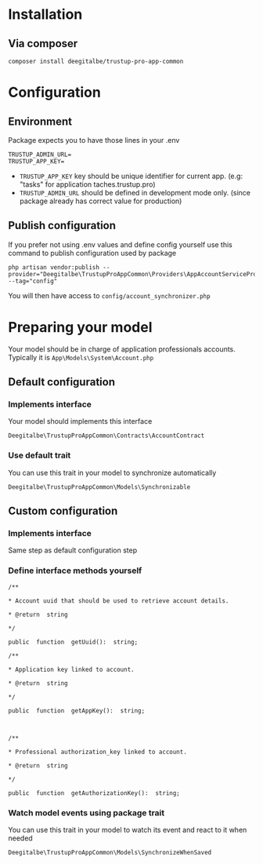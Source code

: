 # Installation

## Via composer

    composer install deegitalbe/trustup-pro-app-common


# Configuration

## Environment

Package expects you to have those lines in your .env

    TRUSTUP_ADMIN_URL=
    TRUSTUP_APP_KEY=
 

 - `TRUSTUP_APP_KEY` key should be unique identifier for current app. (e.g: "tasks" for application taches.trustup.pro)
 - `TRUSTUP_ADMIN_URL` should be defined in development mode only. (since package already has correct value for production)
 
## Publish configuration

If you prefer not using .env values and define config yourself use this command to publish configuration used by package

    php artisan vendor:publish --provider="Deegitalbe\TrustupProAppCommon\Providers\AppAccountServiceProvider" --tag="config"
You will then have access to `config/account_synchronizer.php`

# Preparing your model
Your model should be in charge of application professionals accounts. Typically it is `App\Models\System\Account.php`

## Default configuration

### Implements interface
Your model should implements this interface

    Deegitalbe\TrustupProAppCommon\Contracts\AccountContract

### Use default trait

You can use this trait in your model to synchronize automatically

    Deegitalbe\TrustupProAppCommon\Models\Synchronizable

## Custom configuration

### Implements interface

Same step as default configuration step

### Define interface methods yourself
    /**
    
    * Account uuid that should be used to retrieve account details.
    
    * @return  string
    
    */
    
    public  function  getUuid():  string;
    
    /**
    
    * Application key linked to account.
    
    * @return  string
    
    */
    
    public  function  getAppKey():  string;
    
      
    
    /**
    
    * Professional authorization_key linked to account.
    
    * @return  string
    
    */
    
    public  function  getAuthorizationKey():  string;

### Watch model events using package trait

You can use this trait in your model to watch its event and react to it when needed

    Deegitalbe\TrustupProAppCommon\Models\SynchronizeWhenSaved